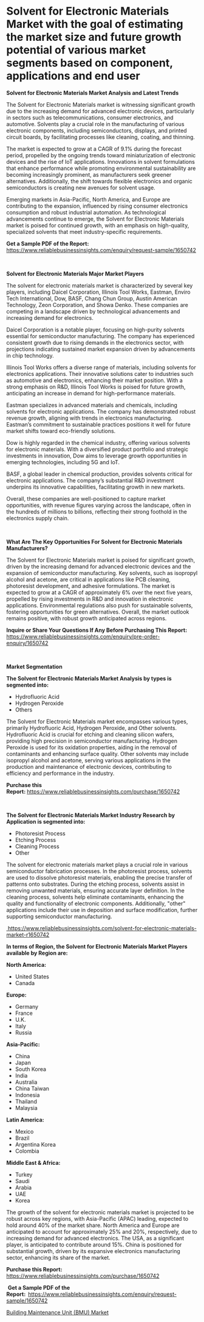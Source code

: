 <p><h1>Solvent for Electronic Materials Market with the goal of estimating the market size and future growth potential of various market segments based on component, applications and end user</h1></p><p><strong>Solvent for Electronic Materials Market Analysis and Latest Trends</strong></p>
<p><p>The Solvent for Electronic Materials market is witnessing significant growth due to the increasing demand for advanced electronic devices, particularly in sectors such as telecommunications, consumer electronics, and automotive. Solvents play a crucial role in the manufacturing of various electronic components, including semiconductors, displays, and printed circuit boards, by facilitating processes like cleaning, coating, and thinning.</p><p>The market is expected to grow at a CAGR of 9.1% during the forecast period, propelled by the ongoing trends toward miniaturization of electronic devices and the rise of IoT applications. Innovations in solvent formulations that enhance performance while promoting environmental sustainability are becoming increasingly prominent, as manufacturers seek greener alternatives. Additionally, the shift towards flexible electronics and organic semiconductors is creating new avenues for solvent usage.</p><p>Emerging markets in Asia-Pacific, North America, and Europe are contributing to the expansion, influenced by rising consumer electronics consumption and robust industrial automation. As technological advancements continue to emerge, the Solvent for Electronic Materials market is poised for continued growth, with an emphasis on high-quality, specialized solvents that meet industry-specific requirements.</p></p>
<p><strong>Get a Sample PDF of the Report:&nbsp;</strong> <a href="https://www.reliablebusinessinsights.com/enquiry/request-sample/1650742?utm_campaign=3543&utm_medium=2&utm_source=Github&utm_content=ia&utm_term=23032025&utm_id=solvent-for-electronic-materials">https://www.reliablebusinessinsights.com/enquiry/request-sample/1650742</a></p>
<p>&nbsp;</p>
<p><strong>Solvent for Electronic Materials Major Market Players</strong></p>
<p><p>The solvent for electronic materials market is characterized by several key players, including Daicel Corporation, Illinois Tool Works, Eastman, Enviro Tech International, Dow, BASF, Chang Chun Group, Austin American Technology, Zeon Corporation, and Showa Denko. These companies are competing in a landscape driven by technological advancements and increasing demand for electronics.</p><p>Daicel Corporation is a notable player, focusing on high-purity solvents essential for semiconductor manufacturing. The company has experienced consistent growth due to rising demands in the electronics sector, with projections indicating sustained market expansion driven by advancements in chip technology.</p><p>Illinois Tool Works offers a diverse range of materials, including solvents for electronics applications. Their innovative solutions cater to industries such as automotive and electronics, enhancing their market position. With a strong emphasis on R&D, Illinois Tool Works is poised for future growth, anticipating an increase in demand for high-performance materials.</p><p>Eastman specializes in advanced materials and chemicals, including solvents for electronic applications. The company has demonstrated robust revenue growth, aligning with trends in electronics manufacturing. Eastman’s commitment to sustainable practices positions it well for future market shifts toward eco-friendly solutions.</p><p>Dow is highly regarded in the chemical industry, offering various solvents for electronic materials. With a diversified product portfolio and strategic investments in innovation, Dow aims to leverage growth opportunities in emerging technologies, including 5G and IoT.</p><p>BASF, a global leader in chemical production, provides solvents critical for electronic applications. The company’s substantial R&D investment underpins its innovative capabilities, facilitating growth in new markets.</p><p>Overall, these companies are well-positioned to capture market opportunities, with revenue figures varying across the landscape, often in the hundreds of millions to billions, reflecting their strong foothold in the electronics supply chain.</p></p>
<p>&nbsp;</p>
<p><strong>What Are The Key Opportunities For Solvent for Electronic Materials Manufacturers?</strong></p>
<p><p>The Solvent for Electronic Materials market is poised for significant growth, driven by the increasing demand for advanced electronic devices and the expansion of semiconductor manufacturing. Key solvents, such as isopropyl alcohol and acetone, are critical in applications like PCB cleaning, photoresist development, and adhesive formulations. The market is expected to grow at a CAGR of approximately 6% over the next five years, propelled by rising investments in R&D and innovation in electronic applications. Environmental regulations also push for sustainable solvents, fostering opportunities for green alternatives. Overall, the market outlook remains positive, with robust growth anticipated across regions.</p></p>
<p><strong>Inquire or Share Your Questions If Any Before Purchasing This Report:</strong> <a href="https://www.reliablebusinessinsights.com/enquiry/pre-order-enquiry/1650742?utm_campaign=3543&utm_medium=2&utm_source=Github&utm_content=ia&utm_term=23032025&utm_id=solvent-for-electronic-materials">https://www.reliablebusinessinsights.com/enquiry/pre-order-enquiry/1650742</a></p>
<p>&nbsp;</p>
<p><strong>Market Segmentation</strong></p>
<p><strong>The Solvent for Electronic Materials Market Analysis by types is segmented into:</strong></p>
<p><ul><li>Hydrofluoric Acid</li><li>Hydrogen Peroxide</li><li>Others</li></ul></p>
<p><p>The Solvent for Electronic Materials market encompasses various types, primarily Hydrofluoric Acid, Hydrogen Peroxide, and Other solvents. Hydrofluoric Acid is crucial for etching and cleaning silicon wafers, providing high precision in semiconductor manufacturing. Hydrogen Peroxide is used for its oxidation properties, aiding in the removal of contaminants and enhancing surface quality. Other solvents may include isopropyl alcohol and acetone, serving various applications in the production and maintenance of electronic devices, contributing to efficiency and performance in the industry.</p></p>
<p><strong>Purchase this Report:&nbsp;</strong><a href="https://www.reliablebusinessinsights.com/purchase/1650742?utm_campaign=3543&utm_medium=2&utm_source=Github&utm_content=ia&utm_term=23032025&utm_id=solvent-for-electronic-materials">https://www.reliablebusinessinsights.com/purchase/1650742</a></p>
<p>&nbsp;</p>
<p><strong>The Solvent for Electronic Materials Market Industry Research by Application is segmented into:</strong></p>
<p><ul><li>Photoresist Process</li><li>Etching Process</li><li>Cleaning Process</li><li>Other</li></ul></p>
<p><p>The solvent for electronic materials market plays a crucial role in various semiconductor fabrication processes. In the photoresist process, solvents are used to dissolve photoresist materials, enabling the precise transfer of patterns onto substrates. During the etching process, solvents assist in removing unwanted materials, ensuring accurate layer definition. In the cleaning process, solvents help eliminate contaminants, enhancing the quality and functionality of electronic components. Additionally, "other" applications include their use in deposition and surface modification, further supporting semiconductor manufacturing.</p></p>
<p><a href="https://www.reliablebusinessinsights.com/solvent-for-electronic-materials-market-r1650742?utm_campaign=3543&utm_medium=2&utm_source=Github&utm_content=ia&utm_term=23032025&utm_id=solvent-for-electronic-materials">&nbsp;https://www.reliablebusinessinsights.com/solvent-for-electronic-materials-market-r1650742</a></p>
<p><strong>In terms of Region, the Solvent for Electronic Materials Market Players available by Region are:</strong></p>
<p>
    <p> <strong> North America: </strong>
        <ul>
            <li>United States</li>
            <li>Canada</li>
        </ul>
        </p> 
    <p> <strong> Europe: </strong>
        <ul>
            <li>Germany</li>
            <li>France</li>
            <li>U.K.</li>
            <li>Italy</li>
            <li>Russia</li>
        </ul>
        </p> 
    <p> <strong> Asia-Pacific: </strong>
        <ul>
            <li>China</li>
            <li>Japan</li>
            <li>South Korea</li>
            <li>India</li>
            <li>Australia</li>
            <li>China Taiwan</li>
            <li>Indonesia</li>
            <li>Thailand</li>
            <li>Malaysia</li>
        </ul>
        </p> 
    <p> <strong> Latin America: </strong>
        <ul>
            <li>Mexico</li>
            <li>Brazil</li>
            <li>Argentina Korea</li>
            <li>Colombia</li>
        </ul>
        </p> 
    <p> <strong> Middle East & Africa: </strong>
        <ul>
            <li>Turkey</li>
            <li>Saudi</li>
            <li>Arabia</li>
            <li>UAE</li>
            <li>Korea</li>
        </ul>
    </p>
    </p>
<p><p>The growth of the solvent for electronic materials market is projected to be robust across key regions, with Asia-Pacific (APAC) leading, expected to hold around 40% of the market share. North America and Europe are anticipated to account for approximately 25% and 20%, respectively, due to increasing demand for advanced electronics. The USA, as a significant player, is anticipated to contribute around 15%. China is positioned for substantial growth, driven by its expansive electronics manufacturing sector, enhancing its share of the market.</p></p>
<p><strong>Purchase this Report: </strong><a href="https://www.reliablebusinessinsights.com/purchase/1650742?utm_campaign=3543&utm_medium=2&utm_source=Github&utm_content=ia&utm_term=23032025&utm_id=solvent-for-electronic-materials">https://www.reliablebusinessinsights.com/purchase/1650742</a></p>
<p>&nbsp;<strong>Get a Sample PDF of the Report:&nbsp;&nbsp;</strong><a href="https://www.reliablebusinessinsights.com/enquiry/request-sample/1650742?utm_campaign=3543&utm_medium=2&utm_source=Github&utm_content=ia&utm_term=23032025&utm_id=solvent-for-electronic-materials">https://www.reliablebusinessinsights.com/enquiry/request-sample/1650742</a></p>
<p><strong></strong></p>
<p><p><a href="https://github.com/guzasbahsas/Market-Research-Report-List-1/blob/main/building-maintenance-unit-bmu-market.md?utm_campaign=3543&utm_medium=2&utm_source=Github&utm_content=ia&utm_term=23032025&utm_id=solvent-for-electronic-materials">Building Maintenance Unit (BMU) Market</a></p></p>